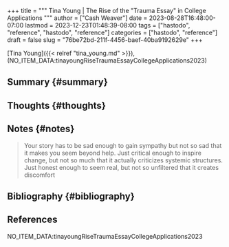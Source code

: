 +++
title = """
  Tina Young | The Rise of the "Trauma Essay" in College Applications
  """
author = ["Cash Weaver"]
date = 2023-08-28T16:48:00-07:00
lastmod = 2023-12-23T01:48:39-08:00
tags = ["hastodo", "reference", "hastodo", "reference"]
categories = ["hastodo", "reference"]
draft = false
slug = "76be72bd-211f-4456-baef-40ba9192629e"
+++

[Tina Young]({{< relref "tina_young.md" >}}), (NO_ITEM_DATA:tinayoungRiseTraumaEssayCollegeApplications2023)


## Summary {#summary}


## Thoughts {#thoughts}


## Notes {#notes}

> Your story has to be sad enough to gain sympathy but not so sad that it makes you seem beyond help. Just critical enough to inspire change, but not so much that it actually criticizes systemic structures. Just honest enough to seem real, but not so unfiltered that it creates discomfort


## Bibliography {#bibliography}

## References

<style>.csl-entry{text-indent: -1.5em; margin-left: 1.5em;}</style><div class="csl-bib-body">
  <div class="csl-entry">NO_ITEM_DATA:tinayoungRiseTraumaEssayCollegeApplications2023</div>
</div>
